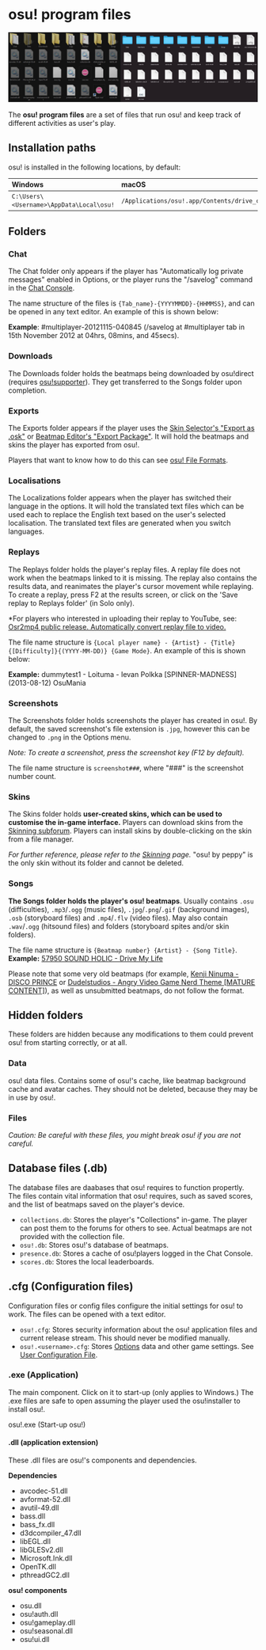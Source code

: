# osu! program files

![The file structure of osu!'s installation folder, on Windows and macOS](img/file_structure.jpg "The file structure of osu!'s installation folder, on Windows and macOS")

The **osu! program files** are a set of files that run osu! and keep track of different activities as user's play.

## Installation paths

osu! is installed in the following locations, by default:

| Windows | macOS |
| :-- | :-- |
| `C:\Users\<Username>\AppData\Local\osu!` | `/Applications/osu!.app/Contents/drive_c/osu`! |

## Folders

### Chat

The Chat folder only appears if the player has "Automatically log private messages" enabled in Options, or the player runs the "/savelog" command in the [Chat Console](/wiki/Chat_Console).

The name structure of the files is `{Tab_name}-{YYYYMMDD}-{HHMMSS}`, and can be opened in any text editor. An example of this is shown below:

**Example**: #multiplayer-20121115-040845 (/savelog at #multiplayer tab in 15th November 2012 at 04hrs, 08mins, and 45secs).

### Downloads

The Downloads folder holds the beatmaps being downloaded by osu!direct (requires [osu!supporter](/wiki/osu!supporter)). They get transferred to the Songs folder upon completion.

### Exports

The Exports folder appears if the player uses the [Skin Selector's "Export as .osk"](/wiki/Options) or [Beatmap Editor's "Export Package"](/wiki/Beatmap_Editor/Menu). It will hold the beatmaps and skins the player has exported from osu!.

Players that want to know how to do this can see [osu! File Formats](/wiki/osu!_File_Formats).

### Localisations

The Localizations folder appears when the player has switched their language in the options. It will hold the translated text files which can be used each to replace the English text based on the user's selected localisation. The translated text files are generated when you switch languages.

### Replays

The Replays folder holds the player's replay files. A replay file does not work when the beatmaps linked to it is missing. The replay also contains the results data, and reanimates the player's cursor movement while replaying. To create a replay, press F2 at the results screen, or click on the 'Save replay to Replays folder' (in Solo only). 

*For players who interested in uploading their replay to YouTube, see: [Osr2mp4 public release. Automatically convert replay file to video.](https://osu.ppy.sh/community/forums/topics/1104243)

The file name structure is `{Local player name} - {Artist} - {Title} {[Difficulty]}{(YYYY-MM-DD)} {Game Mode}`. An example of this is shown below:

**Example:** dummytest1 - Loituma - Ievan Polkka \[SPINNER-MADNESS\]  (2013-08-12) OsuMania

### Screenshots

The Screenshots folder holds screenshots the player has created in osu!. By default, the saved screenshot's file extension is `.jpg`, however this can be changed to `.png` in the Options menu.

*Note: To create a screenshot, press the screenshot key (F12 by default).*

The file name structure is `screenshot###`, where "###" is the screenshot number count.

### Skins

The Skins folder holds **user-created skins, which can be used to customise the in-game interface.** Players can download skins from the [Skinning subforum](https://osu.ppy.sh/community/forums/15). Players can install skins by double-clicking on the skin from a file manager. 

*For further reference, please refer to the [Skinning](/wiki/Skinning) page.* "osu! by peppy" is the only skin without its folder and cannot be deleted.

### Songs

**The Songs folder holds the player's osu! beatmaps**. Usually contains `.osu` (difficulties), `.mp3`/`.ogg` (music files), `.jpg`/`.png`/`.gif` (background images), `.osb` (storyboard files) and `.mp4`/`.flv` (video files). May also contain `.wav`/`.ogg` (hitsound files) and folders (storyboard spites and/or skin folders).

The file name structure is `{Beatmap number} {Artist} - {Song Title}`.
**Example:** [57950 SOUND HOLIC - Drive My Life](https://osu.ppy.sh/beatmapsets/57950)

Please note that some very old beatmaps (for example, [Kenji Ninuma - DISCO PRINCE](https://osu.ppy.sh/beatmapsets/1) or [Dudelstudios - Angry Video Game Nerd Theme [MATURE CONTENT]](https://osu.ppy.sh/beatmapsets/66)), as well as unsubmitted beatmaps, do not follow the format.

## Hidden folders

These folders are hidden because any modifications to them could prevent osu! from starting correctly, or at all.

### Data

osu! data files. Contains some of osu!'s cache, like beatmap background cache and avatar caches. They should not be deleted, because they may be in use by osu!.

### Files

*Caution: Be careful with these files, you might break osu! if you are not careful.*

## Database files (.db)

The database files are daabases that osu! requires to function propertly. The files contain vital information that osu! requires, such as saved scores, and the list of beatmaps saved on the player's device.

- `collections.db`: Stores the player's "Collections" in-game. The player can post them to the forums for others to see. Actual beatmaps are not provided with the collection file.
- `osu!.db`: Stores osu!'s database of beatmaps.
- `presence.db`: Stores a cache of osu!players logged in the Chat Console.
- `scores.db`: Stores the local leaderboards.

## .cfg (Configuration files)

Configuration files or config files configure the initial settings for osu! to work. The files can be opened with a text editor.

- `osu!.cfg`: Stores security information about the osu! application files and current release stream. This should never be modified manually.
- `osu!.<username>.cfg`: Stores [Options](/wiki/Options) data and other game settings. See [User Configuration File](/wiki/osu!_Program_Files/User_Configuration_File).

### .exe (Application)

The main component. Click on it to start-up (only applies to Windows.) The .exe files are safe to open assuming the player used the osu!installer to install osu!.

osu!.exe (Start-up osu!)

#### .dll (application extension)

These .dll files are osu!'s components and dependencies.

**Dependencies**

- avcodec-51.dll
- avformat-52.dll
- avutil-49.dll
- bass.dll
- bass_fx.dll
- d3dcompiler_47.dll
- libEGL.dll
- libGLESv2.dll
- Microsoft.Ink.dll
- OpenTK.dll
- pthreadGC2.dll

**osu! components**

- osu.dll
- osu!auth.dll 
- osu!gameplay.dll
- osu!seasonal.dll
- osu!ui.dll

